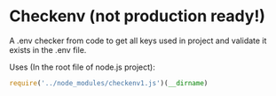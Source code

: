 # Checkenv (not production ready!)

A .env checker from code to get all keys used in project and validate it exists in the .env file.

Uses (In the root file of node.js project):

```js
require('../node_modules/checkenv1.js')(__dirname)
```
